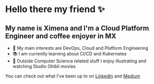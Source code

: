 # Hello there my friend :sparkles: 

## My name is Ximena and I'm a Cloud Platform Engineer and coffee enjoyer in MX

- 🚀 My main interests are DevOps, Cloud and Platform Engineering
- 📚 I am currently learning about CI/CD and Kubernetes
- 🌱 Outside Computer Science related stuff I enjoy illustrating and watching Studio Ghibli movies

You can check out what I've been up to on [LinkedIn](https://www.linkedin.com/in/ximena-sandoval-3032221b3/) and [Medium](https://medium.com/@ximena-sandoval-dh)
